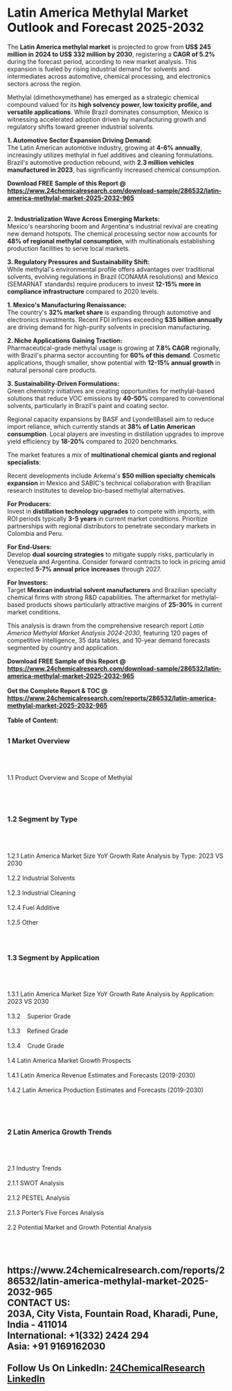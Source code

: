 <h1>Latin America Methylal Market Outlook and Forecast 2025-2032</h1><p>The <strong>Latin America methylal market</strong> is projected to grow from <strong>US$ 245 million in 2024 to US$ 332 million by 2030</strong>, registering a <strong>CAGR of 5.2%</strong> during the forecast period, according to new market analysis. This expansion is fueled by rising industrial demand for solvents and intermediates across automotive, chemical processing, and electronics sectors across the region.</p><p>Methylal (dimethoxymethane) has emerged as a strategic chemical compound valued for its <strong>high solvency power, low toxicity profile, and versatile applications</strong>. While Brazil dominates consumption, Mexico is witnessing accelerated adoption driven by manufacturing growth and regulatory shifts toward greener industrial solvents.</p><p><strong>1. Automotive Sector Expansion Driving Demand:</strong><br>
The Latin American automotive industry, growing at <strong>4-6% annually</strong>, increasingly utilizes methylal in fuel additives and cleaning formulations. Brazil's automotive production rebound, with <strong>2.3 million vehicles manufactured in 2023</strong>, has significantly increased chemical consumption.</p><div><b>Download FREE Sample of this Report @ 
            <a href="https://www.24chemicalresearch.com/download-sample/286532/latin-america-methylal-market-2025-2032-965">
            https://www.24chemicalresearch.com/download-sample/286532/latin-america-methylal-market-2025-2032-965</a></b></div><br><p><strong>2. Industrialization Wave Across Emerging Markets:</strong><br>
Mexico's nearshoring boom and Argentina's industrial revival are creating new demand hotspots. The chemical processing sector now accounts for <strong>48% of regional methylal consumption</strong>, with multinationals establishing production facilities to serve local markets.</p><p><strong>3. Regulatory Pressures and Sustainability Shift:</strong><br>
While methylal's environmental profile offers advantages over traditional solvents, evolving regulations in Brazil (CONAMA resolutions) and Mexico (SEMARNAT standards) require producers to invest <strong>12-15% more in compliance infrastructure</strong> compared to 2020 levels.</p><p><strong>1. Mexico's Manufacturing Renaissance:</strong><br>
The country's <strong>32% market share</strong> is expanding through automotive and electronics investments. Recent FDI inflows exceeding <strong>$35 billion annually</strong> are driving demand for high-purity solvents in precision manufacturing.</p><p><strong>2. Niche Applications Gaining Traction:</strong><br>
Pharmaceutical-grade methylal usage is growing at <strong>7.8% CAGR</strong> regionally, with Brazil's pharma sector accounting for <strong>60% of this demand</strong>. Cosmetic applications, though smaller, show potential with <strong>12-15% annual growth</strong> in natural personal care products.</p><p><strong>3. Sustainability-Driven Formulations:</strong><br>
Green chemistry initiatives are creating opportunities for methylal-based solutions that reduce VOC emissions by <strong>40-50%</strong> compared to conventional solvents, particularly in Brazil's paint and coating sector.</p><p>Regional capacity expansions by BASF and LyondellBasell aim to reduce import reliance, which currently stands at <strong>38% of Latin American consumption</strong>. Local players are investing in distillation upgrades to improve yield efficiency by <strong>18-20%</strong> compared to 2020 benchmarks.</p><p>The market features a mix of <strong>multinational chemical giants and regional specialists</strong>:</p><p>Recent developments include Arkema's <strong>$50 million specialty chemicals expansion</strong> in Mexico and SABIC's technical collaboration with Brazilian research institutes to develop bio-based methylal alternatives.</p><p><strong>For Producers:</strong><br>
Invest in <strong>distillation technology upgrades</strong> to compete with imports, with ROI periods typically <strong>3-5 years</strong> in current market conditions. Prioritize partnerships with regional distributors to penetrate secondary markets in Colombia and Peru.</p><p><strong>For End-Users:</strong><br>
Develop <strong>dual sourcing strategies</strong> to mitigate supply risks, particularly in Venezuela and Argentina. Consider forward contracts to lock in pricing amid expected <strong>5-7% annual price increases</strong> through 2027.</p><p><strong>For Investors:</strong><br>
Target <strong>Mexican industrial solvent manufacturers</strong> and Brazilian specialty chemical firms with strong R&amp;D capabilities. The aftermarket for methylal-based products shows particularly attractive margins of <strong>25-30%</strong> in current market conditions.</p><p>This analysis is drawn from the comprehensive research report <em>Latin America Methylal Market Analysis 2024-2030</em>, featuring 120 pages of competitive intelligence, 35 data tables, and 10-year demand forecasts segmented by country and application.</p><div><b>Download FREE Sample of this Report @ 
            <a href="https://www.24chemicalresearch.com/download-sample/286532/latin-america-methylal-market-2025-2032-965">
            https://www.24chemicalresearch.com/download-sample/286532/latin-america-methylal-market-2025-2032-965</a></b></div><br><div><b>Get the Complete Report & TOC @ 
            <a href="https://www.24chemicalresearch.com/reports/286532/latin-america-methylal-market-2025-2032-965">
            https://www.24chemicalresearch.com/reports/286532/latin-america-methylal-market-2025-2032-965</a></b></div><br>
            <b>Table of Content:</b><p><h2><span style="font-size:16px"><strong>1 Market Overview&nbsp;&nbsp; &nbsp;</strong></span></h2><br />
<br />
<p>1.1 Product Overview and Scope of Methylal&nbsp;</p><br />
<br />
<h2><strong><span style="font-size:16px">1.2 Segment by Type&nbsp;&nbsp; &nbsp;</span></strong></h2><br />
<br />
<p>1.2.1 Latin America Market Size YoY Growth Rate Analysis by Type: 2023 VS 2030&nbsp;&nbsp; &nbsp;<br /><br />
1.2.2 Industrial Solvents&nbsp;&nbsp; &nbsp;<br /><br />
1.2.3 Industrial Cleaning<br /><br />
1.2.4 Fuel Additive<br /><br />
1.2.5 Other<br /><br />
<br />
<h2><span style="font-size:16px"><strong>1.3 Segment by Application&nbsp;&nbsp;</strong></span></h2><br />
<br />
<p>1.3.1 Latin America Market Size YoY Growth Rate Analysis by Application: 2023 VS 2030&nbsp;&nbsp; &nbsp;<br /><br />
1.3.2&nbsp;&nbsp; &nbsp;Superior Grade<br /><br />
1.3.3&nbsp;&nbsp; &nbsp;Refined Grade<br /><br />
1.3.4&nbsp;&nbsp; &nbsp;Crude Grade<br /><br />
1.4 Latin America Market Growth Prospects&nbsp;&nbsp; &nbsp;<br /><br />
1.4.1 Latin America Revenue Estimates and Forecasts (2019-2030)&nbsp;&nbsp; &nbsp;<br /><br />
1.4.2 Latin America Production Estimates and Forecasts (2019-2030)&nbsp;&nbsp;</p><br />
<br />
<h2><span style="font-size:16px"><strong>2 Latin America Growth Trends&nbsp;&nbsp; &nbsp;</strong></span></h2><br />
<br />
<p>2.1 Industry Trends&nbsp;&nbsp; &nbsp;<br /><br />
2.1.1 SWOT Analysis&nbsp;&nbsp; &nbsp;<br /><br />
2.1.2 PESTEL Analysis&nbsp;&nbsp; &nbsp;<br /><br />
2.1.3 Porter&rsquo;s Five Forces Analysis&nbsp;&nbsp; &nbsp;<br /><br />
2.2 Potential Market and Growth Potential Analysis&nbsp;&nbsp; &nbsp;</p><br />
<br />
<h2><span style="font-siz</p><div><b>Get the Complete Report & TOC @ 
            <a href="https://www.24chemicalresearch.com/reports/286532/latin-america-methylal-market-2025-2032-965">
            https://www.24chemicalresearch.com/reports/286532/latin-america-methylal-market-2025-2032-965</a></b></div><br><b>CONTACT US:</b><br>
            203A, City Vista, Fountain Road, Kharadi, Pune, India - 411014<br>
            International: +1(332) 2424 294<br>
            Asia: +91 9169162030 <br><br>
            Follow Us On LinkedIn: <a href="https://www.linkedin.com/company/24chemicalresearch/">24ChemicalResearch LinkedIn</a>